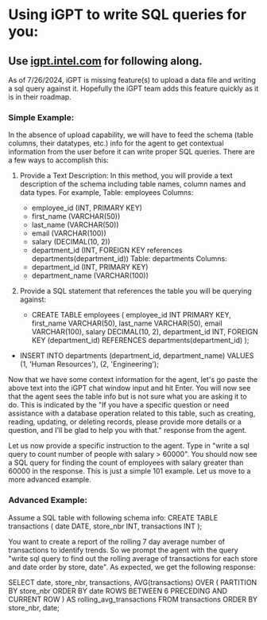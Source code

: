 # Using iGPT to write SQL queries for you:

## Use [igpt.intel.com](igpt.intel.com) for following along. 

As of 7/26/2024, iGPT is missing feature(s) to upload a data file and writing a sql query against it. Hopefully the iGPT team adds this feature quickly as it is in their roadmap. 

### Simple Example:
In the absence of upload capability, we will have to feed the schema (table columns, their datatypes, etc.) info for the agent to get contextual information from the user before it can write proper SQL queries. There are a few ways to accomplish this:

1. Provide a Text Description:
   In this method, you will provide a text description of the schema including table names, column names and data types. For example, 
   Table: employees
   Columns:
    - employee_id (INT, PRIMARY KEY)
    - first_name (VARCHAR(50))
    - last_name (VARCHAR(50))
    - email (VARCHAR(100))
    - salary (DECIMAL(10, 2))
    - department_id (INT, FOREIGN KEY references departments(department_id))
   Table: departments
   Columns:
   - department_id (INT, PRIMARY KEY)
   - department_name (VARCHAR(100))
  
2. Provide a SQL statement that references the table you will be querying against:
   - CREATE TABLE employees (
        employee_id INT PRIMARY KEY,
        first_name VARCHAR(50),
        last_name VARCHAR(50),
        email VARCHAR(100),
        salary DECIMAL(10, 2),
        department_id INT,
        FOREIGN KEY (department_id) REFERENCES departments(department_id)
    );

  - INSERT INTO departments (department_id, department_name) VALUES
    (1, 'Human Resources'),
    (2, 'Engineering');

Now that we have some context information for the agent, let's go paste the above text into the iGPT chat window input and hit Enter. You will now see that the agent sees the table info but is not sure what you are asking it to do. This is indicated by the "If you have a specific question or need assistance with a database operation related to this table, such as creating, reading, updating, or deleting records, please provide more details or a question, and I'll be glad to help you with that." response from the agent. 

Let us now provide a specific instruction to the agent. Type in "write a sql query to count number of people with salary > 60000". You should now see a SQL query for finding the count of employees with salary greater than 60000 in the response. This is just a simple 101 example. Let us move to a more advanced example.

### Advanced Example: 
Assume a SQL table with following schema info: 
CREATE TABLE transactions (
    date DATE,
    store_nbr INT,
    transactions INT
);

You want to create a report of the rolling 7 day average number of transactions to identify trends. So we prompt the agent with the query "write sql query to find out the rolling average of transactions for each store and date order by store, date". As expected, we get the following response: 

SELECT 
    date,
    store_nbr,
    transactions,
    AVG(transactions) OVER (
        PARTITION BY store_nbr
        ORDER BY date
        ROWS BETWEEN 6 PRECEDING AND CURRENT ROW
    ) AS rolling_avg_transactions
FROM 
    transactions
ORDER BY 
    store_nbr, 
    date;



